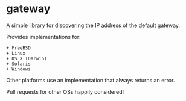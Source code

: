# gateway

A simple library for discovering the IP address of the default gateway.

Provides implementations for:

    + FreeBSD
    + Linux
    + OS X (Darwin)
    + Solaris
    + Windows

Other platforms use an implementation that always returns an error.

Pull requests for other OSs happily considered!
